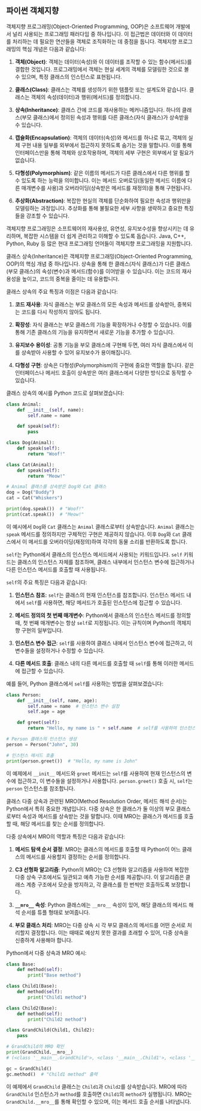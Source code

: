 ## 파이썬 객체지향

객체지향 프로그래밍(Object-Oriented Programming, OOP)은 소프트웨어 개발에서 널리 사용되는 프로그래밍 패러다임 중 하나입니다. 이 접근법은 데이터와 이 데이터를 처리하는 데 필요한 연산들을 객체로 조직화하는 데 중점을 둡니다. 객체지향 프로그래밍의 핵심 개념은 다음과 같습니다:

1. **객체(Object)**: 객체는 데이터(속성)와 이 데이터를 조작할 수 있는 함수(메서드)를 결합한 것입니다. 프로그래밍에서 객체는 현실 세계의 객체를 모델링한 것으로 볼 수 있으며, 특정 클래스의 인스턴스로 표현됩니다.

2. **클래스(Class)**: 클래스는 객체를 생성하기 위한 템플릿 또는 설계도와 같습니다. 클래스는 객체의 속성(데이터)과 행위(메서드)를 정의합니다.

3. **상속(Inheritance)**: 클래스 간에 코드를 재사용하는 메커니즘입니다. 하나의 클래스(부모 클래스)에서 정의된 속성과 행위를 다른 클래스(자식 클래스)가 상속받을 수 있습니다.

4. **캡슐화(Encapsulation)**: 객체의 데이터(속성)와 메서드를 하나로 묶고, 객체의 실제 구현 내용 일부를 외부에서 접근하지 못하도록 숨기는 것을 말합니다. 이를 통해 인터페이스만을 통해 객체와 상호작용하며, 객체의 세부 구현은 외부에서 알 필요가 없습니다.

5. **다형성(Polymorphism)**: 같은 이름의 메서드가 다른 클래스에서 다른 행위를 할 수 있도록 하는 능력을 의미합니다. 이는 메서드 오버로딩(동일한 메서드 이름에 다른 매개변수를 사용)과 오버라이딩(상속받은 메서드를 재정의)을 통해 구현됩니다.

6. **추상화(Abstraction)**: 복잡한 현실의 객체를 단순화하여 필요한 속성과 행위만을 모델링하는 과정입니다. 추상화를 통해 불필요한 세부 사항을 생략하고 중요한 특징들을 강조할 수 있습니다.

객체지향 프로그래밍은 소프트웨어의 재사용성, 유연성, 유지보수성을 향상시키는 데 유리하며, 복잡한 시스템을 더 쉽게 관리하고 이해할 수 있도록 돕습니다. Java, C++, Python, Ruby 등 많은 현대 프로그래밍 언어들이 객체지향 프로그래밍을 지원합니다.

클래스 상속(Inheritance)은 객체지향 프로그래밍(Object-Oriented Programming, OOP)의 핵심 개념 중 하나입니다. 상속을 통해 한 클래스(자식 클래스)가 다른 클래스(부모 클래스)의 속성(변수)과 메서드(함수)를 이어받을 수 있습니다. 이는 코드의 재사용성을 높이고, 코드의 중복을 줄이는 데 유용합니다.

클래스 상속의 주요 특징과 이점은 다음과 같습니다:

1. **코드 재사용**: 자식 클래스는 부모 클래스의 모든 속성과 메서드를 상속받아, 중복되는 코드를 다시 작성하지 않아도 됩니다.

2. **확장성**: 자식 클래스는 부모 클래스의 기능을 확장하거나 수정할 수 있습니다. 이를 통해 기존 클래스의 기능을 유지하면서 새로운 기능을 추가할 수 있습니다.

3. **유지보수 용이성**: 공통 기능을 부모 클래스에 구현해 두면, 여러 자식 클래스에서 이를 상속받아 사용할 수 있어 유지보수가 용이해집니다.

4. **다형성 구현**: 상속은 다형성(Polymorphism)의 구현에 중요한 역할을 합니다. 같은 인터페이스나 메서드 호출이 상속받은 여러 클래스에서 다양한 방식으로 동작할 수 있습니다.

클래스 상속의 예시를 Python 코드로 살펴보겠습니다:

```python
class Animal:
    def __init__(self, name):
        self.name = name

    def speak(self):
        pass

class Dog(Animal):
    def speak(self):
        return "Woof!"

class Cat(Animal):
    def speak(self):
        return "Meow!"

# Animal 클래스를 상속받은 Dog와 Cat 클래스
dog = Dog("Buddy")
cat = Cat("Whiskers")

print(dog.speak())  # "Woof!"
print(cat.speak())  # "Meow!"
```

이 예시에서 `Dog`와 `Cat` 클래스는 `Animal` 클래스로부터 상속받습니다. `Animal` 클래스는 `speak` 메서드를 정의하지만 구체적인 구현은 제공하지 않습니다. 이후 `Dog`와 `Cat` 클래스에서 이 메서드를 오버라이딩(재정의)하여 각각의 동물 소리를 반환하도록 합니다.

`self`는 Python에서 클래스의 인스턴스 메서드에서 사용되는 키워드입니다. `self` 키워드는 클래스의 인스턴스 자체를 참조하며, 클래스 내부에서 인스턴스 변수에 접근하거나 다른 인스턴스 메서드를 호출할 때 사용됩니다.

`self`의 주요 특징은 다음과 같습니다:

1. **인스턴스 참조**: `self`는 클래스의 현재 인스턴스를 참조합니다. 인스턴스 메서드 내에서 `self`를 사용하면, 해당 메서드가 호출된 인스턴스에 접근할 수 있습니다.

2. **메서드 정의의 첫 번째 매개변수**: Python에서 클래스의 인스턴스 메서드를 정의할 때, 첫 번째 매개변수는 항상 `self`로 지정됩니다. 이는 규칙이며 Python의 객체지향 구현의 일부입니다.

3. **인스턴스 변수 접근**: `self`를 사용하여 클래스 내에서 인스턴스 변수에 접근하고, 이 변수들을 설정하거나 수정할 수 있습니다.

4. **다른 메서드 호출**: 클래스 내의 다른 메서드를 호출할 때 `self`를 통해 이러한 메서드에 접근할 수 있습니다.

예를 들어, Python 클래스에서 `self`를 사용하는 방법을 살펴보겠습니다:

```python
class Person:
    def __init__(self, name, age):
        self.name = name  # 인스턴스 변수 설정
        self.age = age

    def greet(self):
        return "Hello, my name is " + self.name  # self를 사용하여 인스턴스 변수에 접근

# Person 클래스의 인스턴스 생성
person = Person("John", 30)

# 인스턴스 메서드 호출
print(person.greet())  # "Hello, my name is John"
```

이 예제에서 `__init__` 메서드와 `greet` 메서드는 `self`를 사용하여 현재 인스턴스의 변수에 접근하고, 이 변수들을 설정하거나 사용합니다. `person.greet()` 호출 시, `self`는 `person` 인스턴스를 참조합니다.


클래스 다중 상속과 관련된 MRO(Method Resolution Order, 메서드 해석 순서)는 Python에서 특히 중요한 개념입니다. 다중 상속은 한 클래스가 둘 이상의 부모 클래스로부터 속성과 메서드를 상속받는 것을 말합니다. 이때 MRO는 클래스가 메서드를 호출할 때, 해당 메서드를 찾는 순서를 정의합니다.

다중 상속에서 MRO의 역할과 특징은 다음과 같습니다:

1. **메서드 탐색 순서 결정**: MRO는 클래스의 메서드를 호출할 때 Python이 어느 클래스의 메서드를 사용할지 결정하는 순서를 정의합니다.

2. **C3 선형화 알고리즘**: Python의 MRO는 C3 선형화 알고리즘을 사용하여 복잡한 다중 상속 구조에서도 일관되고 예측 가능한 순서를 제공합니다. 이 알고리즘은 클래스 계층 구조에서 모순을 방지하고, 각 클래스를 한 번씩만 호출하도록 보장합니다.

3. **`__mro__` 속성**: Python 클래스에는 `__mro__` 속성이 있어, 해당 클래스의 메서드 해석 순서를 튜플 형태로 보여줍니다.

4. **부모 클래스 처리**: MRO는 다중 상속 시 각 부모 클래스의 메서드를 어떤 순서로 처리할지 결정합니다. 이는 때때로 예상치 못한 결과를 초래할 수 있어, 다중 상속을 신중하게 사용해야 합니다.

Python에서 다중 상속과 MRO 예시:

```python
class Base:
    def method(self):
        print("Base method")

class Child1(Base):
    def method(self):
        print("Child1 method")

class Child2(Base):
    def method(self):
        print("Child2 method")

class GrandChild(Child1, Child2):
    pass

# GrandChild의 MRO 확인
print(GrandChild.__mro__)
# (<class '__main__.GrandChild'>, <class '__main__.Child1'>, <class '__main__.Child2'>, <class '__main__.Base'>, <class 'object'>)

gc = GrandChild()
gc.method()  # "Child1 method" 출력
```

이 예제에서 `GrandChild` 클래스는 `Child1`과 `Child2`를 상속받습니다. MRO에 따라 `GrandChild` 인스턴스가 `method`를 호출하면 `Child1`의 `method`가 실행됩니다. MRO는 `GrandChild.__mro__`를 통해 확인할 수 있으며, 이는 메서드 호출 순서를 나타냅니다.
